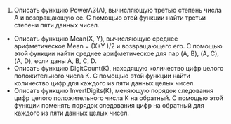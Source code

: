 1. Описать функцию PowerA3(A), вычисляющую третью степень числа A и возвращающую ее. С помощью этой функции найти третьи степени пяти данных чисел.
* Описать функцию Mean(X, Y), вычисляющую среднее арифметическое Mean = (X+Y )/2 и возвращающего его. С помощью этой функции найти среднее арифметическое для пар (A, B), (A, C), (A, D), если даны A, B, C, D.
* Описать функцию DigitCount(K), находящую количество цифр целого положительного числа K. С помощью этой функции найти количество цифр для каждого из пяти данных целых чисел.
* Описать функцию InvertDigits(K), меняющую порядок следования цифр целого положительного числа K на обратный. С помощью этой функции поменять порядок следования цифр на обратный для каждого из пяти данных целых чисел.
